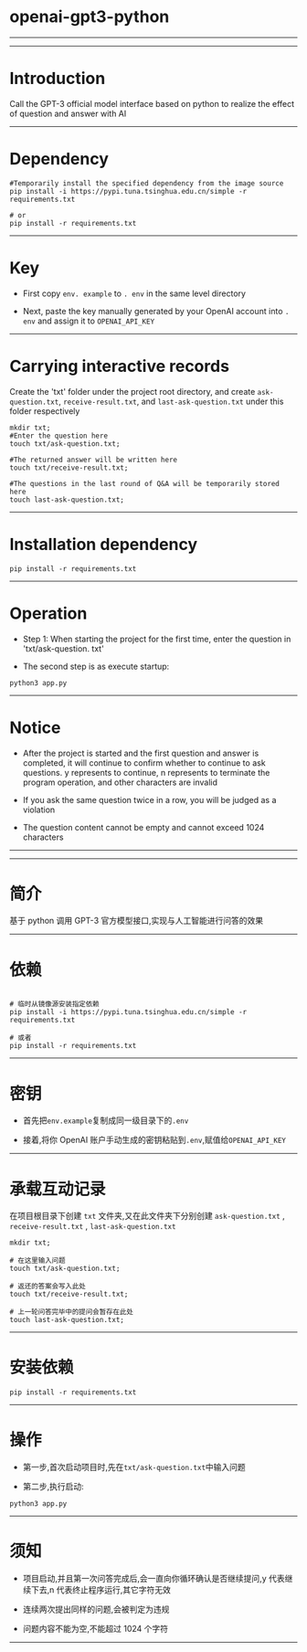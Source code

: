 # openai-gpt3-python

<hr>
<hr>

# Introduction

Call the GPT-3 official model interface based on python to realize the effect of question and answer with AI

<hr>

# Dependency

```
#Temporarily install the specified dependency from the image source
pip install -i https://pypi.tuna.tsinghua.edu.cn/simple -r requirements.txt

# or
pip install -r requirements.txt

```

<hr>

# Key

- First copy `env. example` to `. env` in the same level directory

- Next, paste the key manually generated by your OpenAI account into `. env` and assign it to `OPENAI_API_KEY`

<hr>

# Carrying interactive records

Create the 'txt' folder under the project root directory, and create `ask-question.txt`, `receive-result.txt`, and `last-ask-question.txt` under this folder respectively

```
mkdir txt;
#Enter the question here
touch txt/ask-question.txt;

#The returned answer will be written here
touch txt/receive-result.txt;

#The questions in the last round of Q&A will be temporarily stored here
touch last-ask-question.txt;
```

<hr>

# Installation dependency

```
pip install -r requirements.txt
```

<hr>

# Operation

- Step 1: When starting the project for the first time, enter the question in 'txt/ask-question. txt'

- The second step is as execute startup:

```
python3 app.py

```

<hr>

# Notice

- After the project is started and the first question and answer is completed, it will continue to confirm whether to continue to ask questions. y represents to continue, n represents to terminate the program operation, and other characters are invalid

- If you ask the same question twice in a row, you will be judged as a violation

- The question content cannot be empty and cannot exceed 1024 characters

<hr>
<hr>

# 简介

基于 python 调用 GPT-3 官方模型接口,实现与人工智能进行问答的效果

<hr>

# 依赖

```

# 临时从镜像源安装指定依赖
pip install -i https://pypi.tuna.tsinghua.edu.cn/simple -r requirements.txt

# 或者
pip install -r requirements.txt

```

<hr>

# 密钥

- 首先把`env.example`复制成同一级目录下的`.env`

- 接着,将你 OpenAI 账户手动生成的密钥粘贴到`.env`,赋值给`OPENAI_API_KEY`

<hr>

# 承载互动记录

在项目根目录下创建 `txt` 文件夹,又在此文件夹下分别创建 `ask-question.txt` , `receive-result.txt` , `last-ask-question.txt`

```
mkdir txt;

# 在这里输入问题
touch txt/ask-question.txt;

# 返还的答案会写入此处
touch txt/receive-result.txt;

# 上一轮问答完毕中的提问会暂存在此处
touch last-ask-question.txt;

```

<hr>

# 安装依赖

```
pip install -r requirements.txt
```

<hr>

# 操作

- 第一步,首次启动项目时,先在`txt/ask-question.txt`中输入问题

- 第二步,执行启动:

```
python3 app.py

```

<hr>

# 须知

- 项目启动,并且第一次问答完成后,会一直向你循环确认是否继续提问,y 代表继续下去,n 代表终止程序运行,其它字符无效

- 连续两次提出同样的问题,会被判定为违规

- 问题内容不能为空,不能超过 1024 个字符

<hr>
